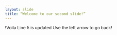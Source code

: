 ```yaml
---
layout: slide
title: “Welcome to our second slide!”
---
```

!Voila Line 5 is updated
Use the left arrow to go back!
